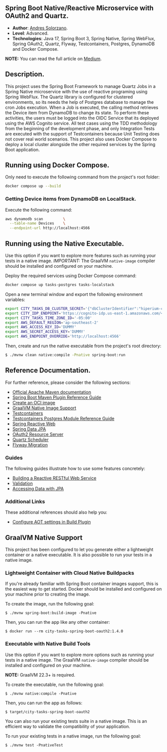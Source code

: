 
## Spring Boot Native/Reactive Microservice with OAuth2 and Quartz.

* **Author**: [Andres Solorzano](https://www.linkedin.com/in/aosolorzano/).
* **Level**: Advanced.
* **Technologies**: Java 17, Spring Boot 3, Spring Native, Spring WebFlux, Spring OAuth2, Quartz, Flyway, Testcontainers, Postgres, DynamoDB and Docker Compose.

**NOTE:** You can read the full article on [Medium](https://aosolorzano.medium.com/oauth2-in-spring-boot-native-reactive-microservice-with-amazon-cognito-as-oidc-service-c454d84a5234).

## Description.
This project uses the Spring Boot Framework to manage Quartz Jobs in a Spring Native microservice with the use of reactive programing using Spring WebFlux.
The Quartz library is configured for clustered environments, so its needs the help of Postgres database to manage the cron Jobs execution. 
When a Job is executed, the calling method retrieves the Device item from DynamoDB to change its state. 
To perform these activities, the users must be logged into the OIDC Service that its deployed using the AWS Cognito service.
All test cases using the TDD methodology from the beginning of the development phase, and only Integration Tests are executed with the support of Testcontainers because Unit Testing does not cover real world scenarios.
This project also uses Docker Compose to deploy a local cluster alongside the other required services by the Spring Boot application.

## Running using Docker Compose.
Only need to execute the following command from the project's root folder:
```bash
docker compose up --build
```

### Getting Device items from DynamoDB on LocalStack.
Execute the following command:
```bash
aws dynamodb scan         \
  --table-name Devices    \
  --endpoint-url http://localhost:4566
```

## Running using the Native Executable.
Use this option if you want to explore more features such as running your tests in a native image.
*IMPORTANT:* The GraalVM `native-image` compiler should be installed and configured on your machine.

Deploy the required services using Docker Compose command:
```bash
docker compose up tasks-postgres tasks-localstack
```

Open a new terminal window and export the following environment variables:
```bash
export CITY_TASKS_DB_CLUSTER_SECRET='{"dbClusterIdentifier":"hiperium-city-tasks-db-cluster","password":"postgres123","dbname":"CityTasksDB","engine":"postgres","port":5432,"host":"localhost","username":"postgres"}'
export CITY_IDP_ENDPOINT='https://cognito-idp.us-east-1.amazonaws.com/<cognito_user_pool_id>'
export CITY_TASKS_TIME_ZONE_ID='-05:00'
export AWS_DEFAULT_REGION='ap-southeast-2'
export AWS_ACCESS_KEY_ID='DUMMY'
export AWS_SECRET_ACCESS_KEY='DUMMY'
export AWS_ENDPOINT_OVERRIDE='http://localhost:4566'
```

Then, create and run the native executable from the project's root directory:
```bash
$ ./mvnw clean native:compile -Pnative spring-boot:run
```

## Reference Documentation.
For further reference, please consider the following sections:

* [Official Apache Maven documentation](https://maven.apache.org/guides/index.html)
* [Spring Boot Maven Plugin Reference Guide](https://docs.spring.io/spring-boot/docs/3.1.0/maven-plugin/reference/html/)
* [Create an OCI image](https://docs.spring.io/spring-boot/docs/3.1.0/maven-plugin/reference/html/#build-image)
* [GraalVM Native Image Support](https://docs.spring.io/spring-boot/docs/3.1.0/reference/html/native-image.html#native-image)
* [Testcontainers](https://www.testcontainers.org/)
* [Testcontainers Postgres Module Reference Guide](https://www.testcontainers.org/modules/databases/postgres/)
* [Spring Reactive Web](https://docs.spring.io/spring-boot/docs/3.1.0/reference/htmlsingle/#web.reactive)
* [Spring Data JPA](https://docs.spring.io/spring-boot/docs/3.1.0/reference/htmlsingle/#data.sql.jpa-and-spring-data)
* [OAuth2 Resource Server](https://docs.spring.io/spring-security/reference/reactive/oauth2/resource-server/)
* [Quartz Scheduler](https://docs.spring.io/spring-boot/docs/3.1.0/reference/htmlsingle/#io.quartz)
* [Flyway Migration](https://docs.spring.io/spring-boot/docs/3.1.0/reference/htmlsingle/#howto.data-initialization.migration-tool.flyway)

### Guides
The following guides illustrate how to use some features concretely:

* [Building a Reactive RESTful Web Service](https://spring.io/guides/gs/reactive-rest-service/)
* [Validation](https://spring.io/guides/gs/validating-form-input/)
* [Accessing Data with JPA](https://spring.io/guides/gs/accessing-data-jpa/)

### Additional Links
These additional references should also help you:

* [Configure AOT settings in Build Plugin](https://docs.spring.io/spring-boot/docs/3.1.0/maven-plugin/reference/htmlsingle/#aot)


## GraalVM Native Support
This project has been configured to let you generate either a lightweight container or a native executable.
It is also possible to run your tests in a native image.

### Lightweight Container with Cloud Native Buildpacks
If you're already familiar with Spring Boot container images support, this is the easiest way to get started.
Docker should be installed and configured on your machine prior to creating the image.

To create the image, run the following goal:

```
$ ./mvnw spring-boot:build-image -Pnative
```

Then, you can run the app like any other container:

```
$ docker run --rm city-tasks-spring-boot-oauth2:1.4.0
```

### Executable with Native Build Tools
Use this option if you want to explore more options such as running your tests in a native image.
The GraalVM `native-image` compiler should be installed and configured on your machine.

**NOTE:** GraalVM 22.3+ is required.

To create the executable, run the following goal:

```
$ ./mvnw native:compile -Pnative
```

Then, you can run the app as follows:
```
$ target/city-tasks-spring-boot-oauth2
```

You can also run your existing tests suite in a native image.
This is an efficient way to validate the compatibility of your application.

To run your existing tests in a native image, run the following goal:

```
$ ./mvnw test -PnativeTest
```

